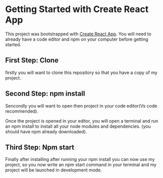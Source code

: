 # Getting Started with Create React App

This project was bootstrapped with [Create React App](https://github.com/facebook/create-react-app).
You will need to already have a code editor and npm on your computer before getting started.

## First Step: Clone

firstly you will want to clone this repository so that you have a copy of my project. 

## Second Step: npm install

Sencondly you will want to open then project in your code editor(Vs code recommended).

Once the project is opened in your editor, you will open a terminal and run an npm install to install all your node modules and dependencies.
(you should have npm already downloaded).

## Third Step: Npm start

Finally after installing after running your npm install you can now use my project, so you now write an npm start command in your terminal and my project 
will be launched in development mode.


